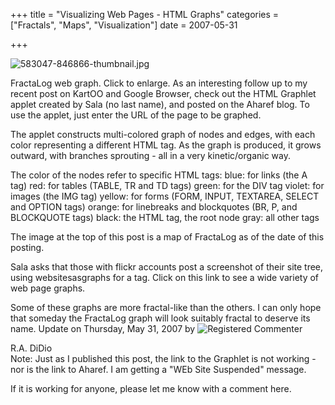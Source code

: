 +++
title = "Visualizing Web Pages - HTML Graphs"
categories = ["Fractals", "Maps", "Visualization"]
date = 2007-05-31


+++


<img alt="583047-846866-thumbnail.jpg" src="https://www.fractalog.com/jpg/583047-846866-thumbnail.jpg" />

 FractaLog web graph. Click to enlarge.  As an interesting follow up to my recent post on KartOO and Google Browser, check out the HTML Graphlet applet created by Sala (no last name), and posted on the Aharef blog. To use the applet, just enter the URL of the page to be graphed.
  
The applet constructs multi-colored graph of nodes and edges, with each color representing a different HTML tag. As the graph is produced, it grows outward, with branches sprouting - all in a very kinetic/organic way. 
  
The color of the nodes refer to specific HTML tags: 
  blue: for links (the A tag) red: for tables (TABLE, TR and TD tags) green: for the DIV tag violet: for images (the IMG tag) yellow: for forms (FORM, INPUT, TEXTAREA, SELECT and OPTION tags) orange: for linebreaks and blockquotes (BR, P, and BLOCKQUOTE tags) black: the HTML tag, the root node gray: all other tags   

 
The image at the top of this post is a map of FractaLog as of the date of this posting.
 
Sala asks that those with flickr accounts post a screenshot of their site tree, using websitesasgraphs for a tag. Click on this link to see a wide variety of web page graphs.
  
Some of these graphs are more fractal-like than the others. I can only hope that someday the FractaLog graph will look suitably fractal to deserve its name.
                                Update on Thursday, May 31, 2007 by              <img title="Registered Commenter" alt="Registered Commenter" class="inline-icon" rel="blk_ko_18" src="https://www.fractalog.com/png/transparent.png" style="background:transparent url(/universal/images/core-resources/icons/blk_ko_18/user-registered.png) top left no-repeat;"/>

R.A. DiDio                      
Note: Just as I published this post, the link to the Graphlet is not working - nor is the link to Aharef. I am getting a &quot;WEb Site Suspended&quot; message. 

If it is working for anyone, please let me know with a comment here.






